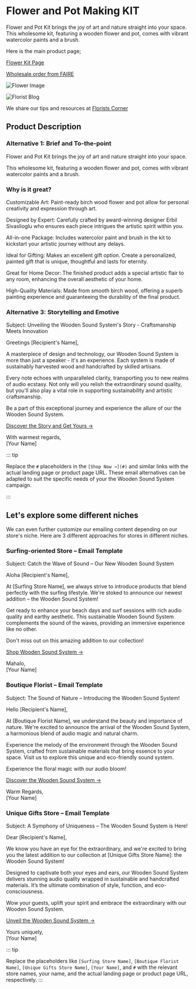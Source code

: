 # Flower and Pot Making KIT

Flower and Pot Kit brings the joy of art and nature straight into your space. This wholesome kit, featuring a wooden flower and pot, comes with vibrant watercolor paints and a brush.

Here is the main product page;

[Flower Kit Page](https://www.bitti-gitti.com/lovely/flower-kit)

[Wholesale order from FAIRE](https://www.faire.com/product/p_87g678sz4f)

![Flower Image](https://cdn.faire.com/fastly/2427c5e8837ce370630d7eea12386c30d949667b10c873311aeed0777b5e5dd2.jpeg?bg-color=FFFFFF&dpr=1&fit=crop&format=jpg&height=730&width=730)

![Florist Blog](https://uploads-ssl.webflow.com/6202ac1b2e651ed862489cc3/64ac0764d57b0003e40ac74b_Florist-thumb.jpg)

We share our tips and resources at [Florists Corner](https://www.bitti-gitti.com/category/florists-corner)


## Product Description

### Alternative 1: Brief and To-the-point

<CopyInfoBox>
<p>
Flower and Pot Kit brings the joy of art and nature straight into your space.

This wholesome kit, featuring a wooden flower and pot, comes with vibrant watercolor paints and a brush.
</p>
</CopyInfoBox>

### Why is it great?

<CopyInfoBox>
<p>
Customizable Art: Paint-ready birch wood flower and pot allow for personal creativity and expression through art.


Designed by Expert: Carefully crafted by award-winning designer Erbil Sivaslioglu who ensures each piece intrigues the artistic spirit within you.


All-in-one Package: Includes watercolor paint and brush in the kit to kickstart your artistic journey without any delays.


Ideal for Gifting: Makes an excellent gift option. Create a personalized, painted gift that is unique, thoughtful and lasts for eternity.


Great for Home Decor: The finished product adds a special artistic flair to any room, enhancing the overall aesthetic of your home.


High-Quality Materials: Made from smooth birch wood, offering a superb painting experience and guaranteeing the durability of the final product.

</p>
</CopyInfoBox>

### Alternative 3: Storytelling and Emotive

<CopyInfoBox>
<p>
Subject: Unveiling the Wooden Sound System's Story - Craftsmanship Meets Innovation

Greetings [Recipient's Name],

A masterpiece of design and technology, our Wooden Sound System is more than just a speaker - it's an experience. Each system is made of sustainably harvested wood and handcrafted by skilled artisans.

Every note echoes with unparalleled clarity, transporting you to new realms of audio ecstasy. Not only will you relish the extraordinary sound quality, but you'll also play a vital role in supporting sustainability and artistic craftsmanship.

Be a part of this exceptional journey and experience the allure of our the Wooden Sound System.

[Discover the Story and Get Yours →](#)

With warmest regards,<br>
[Your Name]
</p>
</CopyInfoBox>


::: tip

Replace the `#` placeholders in the `[Shop Now →](#)` and similar links with the actual landing page or product page URL. These email alternatives can be adapted to suit the specific needs of your the Wooden Sound System campaign.

:::

## Let's explore some different niches

We can even further customize our emailing content depending on our store's niche. Here are 3 different approaches for stores in different niches.

### Surfing-oriented Store – Email Template
<CopyInfoBox>
<p>
Subject: Catch the Wave of Sound – Our New Wooden Sound System

Aloha [Recipient's Name],

At [Surfing Store Name], we always strive to introduce products that blend perfectly with the surfing lifestyle. We're stoked to announce our newest addition – the Wooden Sound System!

Get ready to enhance your beach days and surf sessions with rich audio quality and earthy aesthetic. This sustainable Wooden Sound System complements the sound of the waves, providing an immersive experience like no other.

Don't miss out on this amazing addition to our collection!

[Shop Wooden Sound System →](#)

Mahalo,<br>
[Your Name]
</p>
</CopyInfoBox>

### Boutique Florist – Email Template
<CopyInfoBox>
<p>

Subject: The Sound of Nature – Introducing the Wooden Sound System!

Hello [Recipient's Name],

At [Boutique Florist Name], we understand the beauty and importance of nature. We're excited to announce the arrival of the Wooden Sound System, a harmonious blend of audio magic and natural charm.

Experience the melody of the environment through the Wooden Sound System, crafted from sustainable materials that bring essence to your space. Visit us to explore this unique and eco-friendly sound system.

Experience the floral magic with our audio bloom!

[Discover the Wooden Sound System →](#)

Warm Regards,<br>
[Your Name]
</p>
</CopyInfoBox>

### Unique Gifts Store – Email Template

<CopyInfoBox>
<p>

Subject: A Symphony of Uniqueness – The Wooden Sound System is Here!

Dear [Recipient's Name],

We know you have an eye for the extraordinary, and we're excited to bring you the latest addition to our collection at [Unique Gifts Store Name]: the Wooden Sound System!

Designed to captivate both your eyes and ears, our Wooden Sound System delivers stunning audio quality wrapped in sustainable and handcrafted materials. It’s the ultimate combination of style, function, and eco-consciousness.

Wow your guests, uplift your spirit and embrace the extraordinary with our Wooden Sound System.

[Unveil the Wooden Sound System →](#)

Yours uniquely,<br>
[Your Name]
</p>
</CopyInfoBox>

::: tip

Replace the placeholders like `[Surfing Store Name]`, `[Boutique Florist Name]`, `[Unique Gifts Store Name]`, `[Your Name]`, and `#` with the relevant store names, your name, and the actual landing page or product page URL, respectively.
:::
